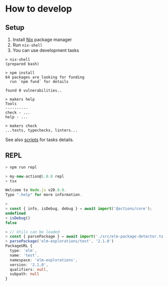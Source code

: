 # How to develop

## Setup

1. Install [Nix](https://nixos.org/) package manager
2. Run `nix-shell`
3. You can use development tasks

```console
> nix-shell
(prepared bash)

> npm install
64 packages are looking for funding
  run `npm fund` for details

found 0 vulnerabilities..

> makers help
Tools
----------
check - ...
help - ...

> makers check
...tests, typechecks, linters...
```

See also [scripts](package.json) for tasks details.

## REPL

```typescript
> npm run repl

> my-new-action@1.0.0 repl
> tsx

Welcome to Node.js v20.8.0.
Type ".help" for more information.

>
> const { info, isDebug, debug } = await import('@actions/core');
undefined
> isDebug()
false

> // Utils can be loaded
> const { parsePackage } = await import('./src/elm-package-detector.ts');
> parsePackage('elm-explorations/test', '2.1.0')
PackageURL {
  type: 'elm',
  name: 'test',
  namespace: 'elm-explorations',
  version: '2.1.0',
  qualifiers: null,
  subpath: null
}
```
